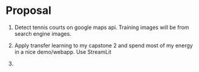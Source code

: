 # Proposal

1. Detect tennis courts on google maps api. Training images will be from search engine images.

2. Apply transfer learning to my capstone 2 and spend most of my energy in a nice demo/webapp. Use StreamLit

3. 
